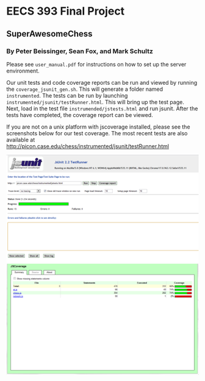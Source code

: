 # EECS 393 Final Project
## SuperAwesomeChess
### By Peter Beissinger, Sean Fox, and Mark Schultz

Please see `user_manual.pdf` for instructions on how to set up the server environment.

Our unit tests and code coverage reports can be run and viewed by running the `coverage_jsunit_gen.sh`. This will generate a folder named `instrumented`. The tests can be run by launching `instrumented/jsunit/testRunner.html`. This will bring up the test page. Next, load in the test file `instrumended/jstests.html` and run jsunit. After the tests have completed, the coverage report can be viewed.

If you are not on a unix platform with jscoverage installed, please see the screenshots below for our test coverage. The most recent tests are also available at http://picon.case.edu/chess/instrumented/jsunit/testRunner.html

![Completed tests](https://github.com/saf66/393-project/raw/master/images/jsunit.png)
![Code coverage](https://github.com/saf66/393-project/raw/master/images/jscoverage.png)
